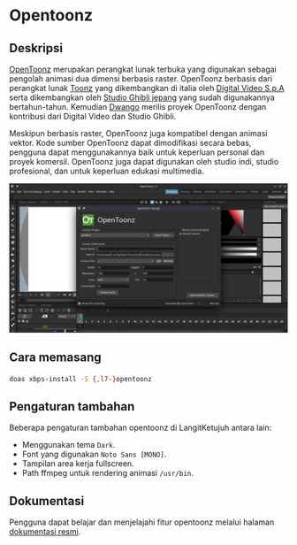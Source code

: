 # Opentoonz

## Deskripsi

[OpenToonz](https://opentoonz.github.io/e/) merupakan perangkat lunak terbuka yang digunakan sebagai pengolah animasi dua dimensi berbasis raster. OpenToonz berbasis dari perangkat lunak [Toonz](http://www.toonz.com/) yang dikembangkan di italia oleh [Digital Video S.p.A](https://www.digitalvideo.biz) serta dikembangkan oleh [Studio Ghibli jepang](https://www.ghibli.jp/) yang sudah digunakannya bertahun-tahun. Kemudian [Dwango](http://dwango.co.jp/english/) merilis proyek OpenToonz dengan kontribusi dari Digital Video dan Studio Ghibli.

Meskipun berbasis raster, OpenToonz juga kompatibel dengan animasi vektor. Kode sumber OpenToonz dapat dimodifikasi secara bebas, pengguna dapat menggunakannya baik untuk keperluan personal dan proyek komersil. OpenToonz juga dapat digunakan oleh studio indi, studio profesional, dan untuk keperluan edukasi multimedia.

![OpenToonz LangitKetujuh OS](../../media/image/opentoonz-langitketujuh-id.webp)

## Cara memasang

```sh
doas xbps-install -S {,l7-}opentoonz
```

## Pengaturan tambahan

Beberapa pengaturan tambahan opentoonz di LangitKetujuh antara lain:
- Menggunakan tema `Dark`.
- Font yang digunakan `Noto Sans [MONO]`.
- Tampilan area kerja fullscreen.
- Path ffmpeg untuk rendering animasi `/usr/bin`.

## Dokumentasi

Pengguna dapat belajar dan menjelajahi fitur opentoonz melalui halaman [dokumentasi resmi](https://opentoonz.readthedocs.io/en/latest).
